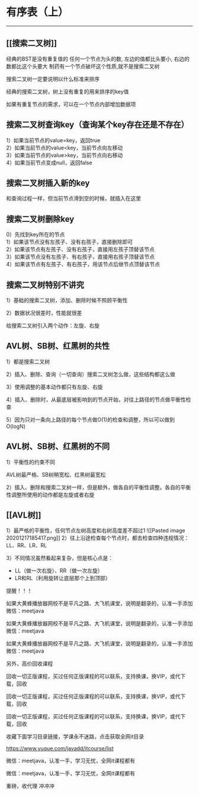 # 有序表（上）

---

## [[搜索二叉树]]

经典的BST是没有重复值的
任何一个节点为头的数, 左边的值都比头要小, 右边的数都比这个头要大
制药有一个节点破坏这个性质,就不是搜索二叉树


搜索二叉树一定要说明以什么标准来排序

经典的搜索二叉树，树上没有重复的用来排序的key值

如果有重复节点的需求，可以在一个节点内部增加数据项


## 搜索二叉树查询key（查询某个key存在还是不存在）


1）如果当前节点的value=key，返回true  
2）如果当前节点的value<key，当前节点向左移动  
3）如果当前节点的value>key，当前节点向右移动  
4）如果当前节点变成null，返回false  


## 搜索二叉树插入新的key

和查询过程一样，但当前节点滑到空的时候，就插入在这里

## 搜索二叉树删除key

0）先找到key所在的节点  
1）如果该节点没有左孩子、没有右孩子，直接删除即可  
2）如果该节点有左孩子、没有右孩子，直接用左孩子顶替该节点  
3）如果该节点没有左孩子、有右孩子，直接用右孩子顶替该节点  
4）如果该节点有左孩子、有右孩子，用该节点后继节点顶替该节点  


## 搜索二叉树特别不讲究

1）基础的搜索二叉树，添加、删除时候不照顾平衡性

2）数据状况很差时，性能就很差


给搜索二叉树引入两个动作：左旋、右旋


## AVL树、SB树、红黑树的共性


1）都是搜索二叉树

2）插入、删除、查询（一切查询）搜索二叉树怎么做，这些结构都这么做

3）使用调整的基本动作都只有左旋、右旋

4）插入、删除时，从最底层被影响到的节点开始，对往上路径的节点做平衡性检查

5）因为只对一条向上路径的每个节点做O(1)的检查和调整，所以可以做到O(logN)



## AVL树、SB树、红黑树的不同

1）平衡性的约束不同

AVL树最严格、SB树稍宽松、红黑树最宽松

2）插入、删除和搜索二叉树一样，但是额外，做各自的平衡性调整。各自的平衡性调整所使用的动作都是左旋或者右旋

## [[AVL树]] 

1）最严格的平衡性，任何节点左树高度和右树高度差不超过1
![[Pasted image 20201217185417.png]]
2）往上沿途检查每个节点时，都去检查四种违规情况：LL、RR、LR、RL

3）不同情况虽然看起来复杂，但是核心点是：
- LL（做一次右旋）、RR（做一次左旋）
- LR和RL（利用旋转让底层那个上到顶部）





提醒！！！ 

如果大黄蜂播放器网校不是平凡之路、大飞机课堂，说明是翻录的，认准一手添加微信：meetjava 

如果大黄蜂播放器网校不是平凡之路、大飞机课堂，说明是翻录的，认准一手添加微信：meetjava 

如果大黄蜂播放器网校不是平凡之路、大飞机课堂，说明是翻录的，认准一手添加微信：meetjava 

另外，高价回收课程 

回收一切正版课程，买过任何正版课程的可以联系，支持换课，换VIP，或代下载，回收 

回收一切正版课程，买过任何正版课程的可以联系，支持换课，换VIP，或代下载，回收 

回收一切正版课程，买过任何正版课程的可以联系，支持换课，换VIP，或代下载，回收 

收藏下面学习目录链接，学课永不迷路，点击获取全网it目录 

https://www.yuque.com/javadd/itcourse/list 

微信：meetjava，认准一手，学习无忧，全网it课程都有 

微信：meetjava，认准一手，学习无忧，全网it课程都有 

重磅，收代理 冲冲冲 